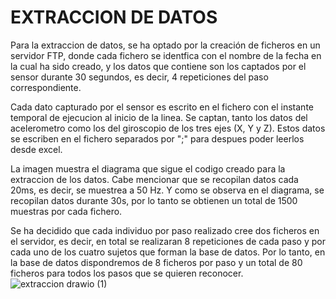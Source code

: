 # EXTRACCION DE DATOS
Para la extraccion de datos, se ha optado por la creación de ficheros en un servidor FTP, donde cada fichero se identfica con el nombre de la fecha en la cual ha sido creado, y los datos que contiene son los captados por el sensor durante 30 segundos, es decir, 4 repeticiones del paso correspondiente.

Cada dato capturado por el sensor es escrito en el fichero con el instante temporal de ejecucion al inicio de la linea. Se captan, tanto los datos del acelerometro como los del giroscopio de los tres ejes (X, Y y Z). Estos datos se escriben en el fichero separados por ";" para despues poder leerlos desde excel.

La imagen muestra el diagrama que sigue el codigo creado para la extraccion de los datos. Cabe mencionar que se recopilan datos cada 20ms, es decir, se muestrea a 50 Hz. Y como se observa en el diagrama, se recopilan datos durante 30s, por lo tanto se obtienen un total de 1500 muestras por cada fichero.

Se ha decidido que cada individuo por paso realizado cree dos ficheros en el servidor, es decir, en total se realizaran 8 repeticiones de cada paso y por cada uno de los cuatro sujetos que forman la base de datos. Por lo tanto, en la base de datos dispondremos de 8 ficheros por paso y un total de 80 ficheros para todos los pasos que se quieren reconocer.
![extraccion drawio (1)](https://user-images.githubusercontent.com/113996288/212017354-ff5faca5-46cc-46e0-921e-405ba425d3da.png)
